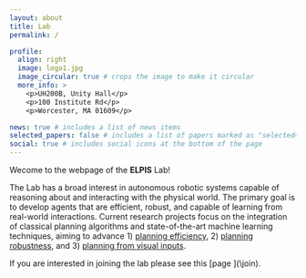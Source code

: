 ```yaml
---
layout: about
title: Lab  
permalink: /

profile:
  align: right 
  image: logo1.jpg
  image_circular: true # crops the image to make it circular
  more_info: >
    <p>UH200B, Unity Hall</p>
    <p>100 Institute Rd</p>
    <p>Worcester, MA 01609</p>

news: true # includes a list of news items
selected_papers: false # includes a list of papers marked as "selected={true}"
social: true # includes social icons at the bottom of the page
---
```


Wecome to the webpage of the **ELPIS** Lab! 

The Lab has a broad interest in autonomous robotic systems capable of reasoning about and interacting with the physical world. The primary goal is to develop agents that are efficient, robust, and capable of learning from real-world interactions. Current research projects focus on the integration of classical planning algorithms and state-of-the-art machine learning techniques, aiming to advance 1) [planning efficiency](\projects\efficiency), 2) [planning robustness](\projects\uncertainty), and 3) [planning from visual inputs](\projects\visual). 

If you are interested in joining the lab please see this [page ](\join\). 
